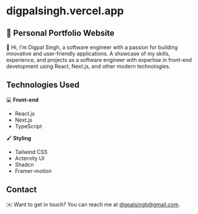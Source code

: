 digpalsingh.vercel.app
=====================
:rocket: **Personal Portfolio Website**
---------------------------
:wave: Hi, I'm Digpal Singh, a software engineer with a passion for building innovative and user-friendly applications.
A showcase of my skills, experience, and projects as a software engineer with expertise in front-end development using React, Next.js, and other modern technologies.

**Technologies Used**
--------------------
:computer: **Front-end**

* React.js
* Next.js
* TypeScript

:paintbrush: **Styling**

* Tailwind CSS
* Acternity UI
* Shadcn
* Framer-motion



**Contact**
---------
:envelope: Want to get in touch? You can reach me at [digpalsingh@gmail.com](mailto:digpalsingh@gmail.com).

